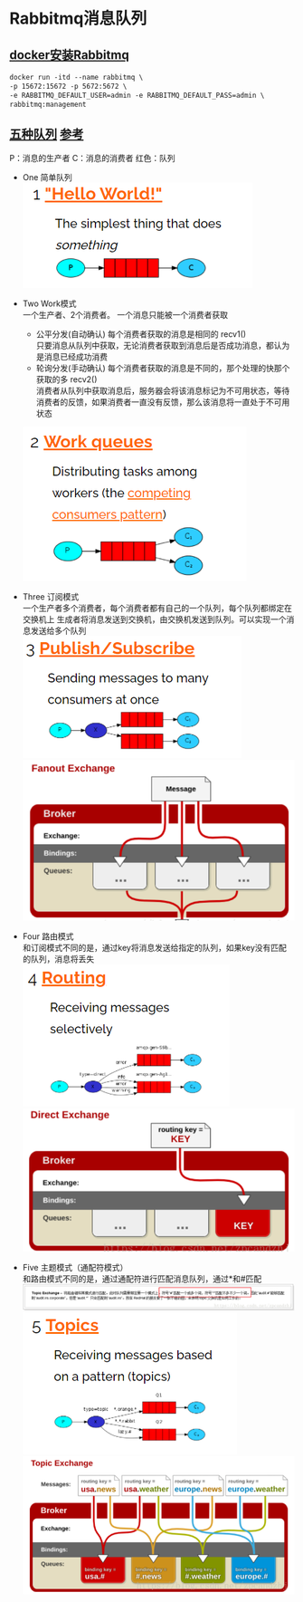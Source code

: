 # Rabbitmq消息队列

## [docker安装Rabbitmq](https://www.cnblogs.com/yy-cola/p/11089800.html)
    docker run -itd --name rabbitmq \
    -p 15672:15672 -p 5672:5672 \
    -e RABBITMQ_DEFAULT_USER=admin -e RABBITMQ_DEFAULT_PASS=admin \
    rabbitmq:management

## [五种队列](https://www.rabbitmq.com/getstarted.html) [参考](https://blog.csdn.net/wd520521/article/details/110139307)  
P：消息的生产者  C：消息的消费者  红色：队列
* One 简单队列  
![简单队列](imgs/img_1.png)
* Two Work模式  
一个生产者、2个消费者。
一个消息只能被一个消费者获取
  * 公平分发(自动确认) 每个消费者获取的消息是相同的 recv1()  
    只要消息从队列中获取，无论消费者获取到消息后是否成功消息，都认为是消息已经成功消费
  * 轮询分发(手动确认) 每个消费者获取的消息是不同的，那个处理的快那个获取的多 recv2()  
    消费者从队列中获取消息后，服务器会将该消息标记为不可用状态，等待消费者的反馈，如果消费者一直没有反馈，那么该消息将一直处于不可用状态

  ![简单队列](imgs/img_2.png)
* Three 订阅模式  
一个生产者多个消费者，每个消费者都有自己的一个队列，每个队列都绑定在交换机上
生成者将消息发送到交换机，由交换机发送到队列。可以实现一个消息发送给多个队列
  ![订阅模式](imgs/img_3.png) ![](imgs/img_3_1.png)
* Four 路由模式  
和订阅模式不同的是，通过key将消息发送给指定的队列，如果key没有匹配的队列，消息将丢失  
  ![路由模式](imgs/img_4.png) ![](imgs/img_4_1.png)
* Five 主题模式（通配符模式）  
和路由模式不同的是，通过通配符进行匹配消息队列，通过*和#匹配
  ![](imgs/img_5_2.png)
  ![主题模式](imgs/img_5.png) ![](imgs/img_5_1.png)